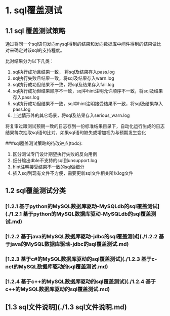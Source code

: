 # 1. sql覆盖测试

## 1.1 sql 覆盖测试策略
通过将同一个sql语句发向mysql得到的结果和发向数据库中间件得到的结果做比对来确定对该sql的支持程度。

比对结果分为以下几类：

1. sql执行成功且结果一致， 将sql及结果存入pass.log
2. sql执行失败且结果一致，将sql及结果存入warn.log
3. sql执行成功但结果不一致，将sql及结果存入fail.log
4. sql执行成功但结果顺序不一致，sql中hint注明允许顺序不一致，将sql及结果存入pass.log
5. sql执行成功但结果不一致，sql中hint注明接受结果不一致，将sql及结果存入pass.log
6. 上述情形外的其它场景，将sql及结果存入serious_warn.log

将复审过跟测试预期一致的日志存到一份标准结果目录下，自动化运行生成的日志结果每次抽取sql语句比对，如果sql语句缺失或增加视为与预期发生变化

###sql覆盖测试策略的待改进点(todo):

1.  区分测试专门设计期望执行失败的反向用例
2.  细分输出dble不支持的sql到unsupport.log
3.  hint注明接受结果不一致的sql做细分
4.  插入sql到现有文件不方便，需要更新sql文件相关所以log文件

## 1.2 sql覆盖测试分类

### [1.2.1 基于python的MySQL数据库驱动-MySQLdb的sql覆盖测试](./1.2.1 基于python的MySQL数据库驱动-MySQLdb的sql覆盖测试.md)

### [1.2.2 基于java的MySQL数据库驱动-jdbc的sql覆盖测试](./1.2.2 基于java的MySQL数据库驱动-jdbc的sql覆盖测试.md)

### [1.2.3 基于c#的MySQL数据库驱动的sql覆盖测试](./1.2.3 基于c-net的MySQL数据库驱动的sql覆盖测试.md)

### [1.2.4 基于c++的MySQL数据库驱动的sql覆盖测试](./1.2.4 基于c++的MySQL数据库驱动的sql覆盖测试.md)

## [1.3 sql文件说明](./1.3 sql文件说明.md)